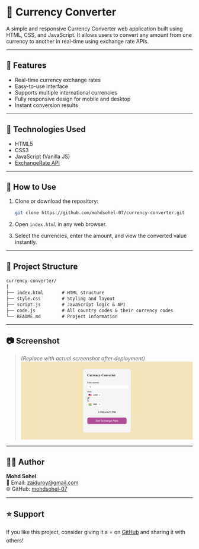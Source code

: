 
# 💱 Currency Converter

A simple and responsive Currency Converter web application built using HTML, CSS, and JavaScript. It allows users to convert any amount from one currency to another in real-time using exchange rate APIs.

---

## 🌟 Features

- Real-time currency exchange rates
- Easy-to-use interface
- Supports multiple international currencies
- Fully responsive design for mobile and desktop
- Instant conversion results

---

## 🧰 Technologies Used

- HTML5
- CSS3
- JavaScript (Vanilla JS)
- [ExchangeRate API](https://api.frankfurter.app/latest?amount=1&from=USD&to=INR) 

---

## 🚀 How to Use

1. Clone or download the repository:
   ```bash
   git clone https://github.com/mohdsohel-07/currency-converter.git
   ```

2. Open `index.html` in any web browser.

3. Select the currencies, enter the amount, and view the converted value instantly.

---

## 📁 Project Structure

```
currency-converter/
│
├── index.html       # HTML structure
├── style.css        # Styling and layout
├── script.js        # JavaScript logic & API
├── code.js          # All country codes & their currency codes
└── README.md        # Project information
```

---

## 📷 Screenshot

> *(Replace with actual screenshot after deployment)*  
> ![Currency Converter Screenshot](screenshot.png)

---

## 👨‍💻 Author

**Mohd Sohel**  
📧 Email: [zaiduroy@gmail.com](mailto:zaiduroy@gmail.com)  
🌐 GitHub: [mohdsohel-07](https://github.com/mohdsohel-07)

---


## ⭐ Support

If you like this project, consider giving it a ⭐ on [GitHub](https://github.com/mohdsohel-07) and sharing it with others!
